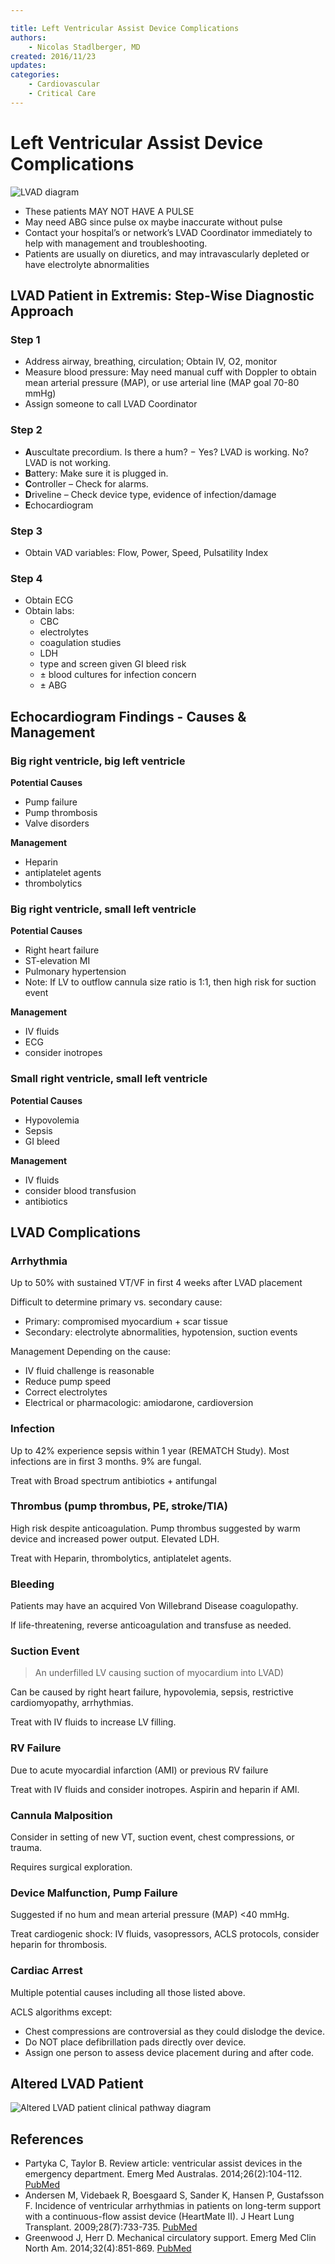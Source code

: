 ```yaml
---

title: Left Ventricular Assist Device Complications
authors:
    - Nicolas Stadlberger, MD
created: 2016/11/23
updates:
categories:
    - Cardiovascular
    - Critical Care
---
```


# Left Ventricular Assist Device Complications

![LVAD diagram](image-1.jpg)

- These patients MAY NOT HAVE A PULSE    
- May need ABG since pulse ox maybe inaccurate without pulse
- Contact your hospital’s or network’s LVAD Coordinator immediately to help with management and troubleshooting.
- Patients are usually on diuretics, and may intravascularly depleted or have electrolyte abnormalities

## LVAD Patient in Extremis: Step-Wise Diagnostic Approach

### Step 1

- Address airway, breathing, circulation; Obtain IV, O2, monitor
- Measure blood pressure: May need manual cuff with Doppler to obtain mean arterial pressure (MAP), or use arterial line (MAP goal 70-80 mmHg)
- Assign someone to call LVAD Coordinator

### Step 2

- **A**uscultate precordium. Is there a hum?
    − Yes? LVAD is working. No? LVAD is not working.
- **B**attery: Make sure it is plugged in.
- **C**ontroller – Check for alarms.
- **D**riveline – Check device type, evidence of infection/damage
- **E**chocardiogram

### Step 3

- Obtain VAD variables: Flow, Power, Speed, Pulsatility Index

### Step 4

- Obtain ECG
- Obtain labs:
  - CBC
  - electrolytes
  - coagulation studies
  - LDH
  - type and screen given GI bleed risk
  - ± blood cultures for infection concern
  - ± ABG

## Echocardiogram Findings - Causes & Management

### Big right ventricle, big left ventricle

**Potential Causes**

- Pump failure
- Pump thrombosis
- Valve disorders

**Management**

- <span class="drug">Heparin</span>
- <span class="drug">antiplatelet agents</span>
- <span class="drug">thrombolytics</span>

### Big right ventricle, small left ventricle

**Potential Causes**

- Right heart failure
- ST-elevation MI
- Pulmonary hypertension
- Note: If LV to outflow cannula size ratio is 1:1, then high risk for suction event

**Management**

- IV fluids
- ECG
- consider inotropes

### Small right ventricle, small left ventricle

**Potential Causes**

- Hypovolemia
- Sepsis
- GI bleed

**Management**

- IV fluids
- consider blood transfusion
- antibiotics

## LVAD Complications

### Arrhythmia

Up to 50% with sustained VT/VF in first 4 weeks after LVAD placement

Difficult to determine primary vs. secondary cause:

- Primary: compromised myocardium + scar tissue
- Secondary: electrolyte abnormalities, hypotension, suction events

Management Depending on the cause:

- IV fluid challenge is reasonable
- Reduce pump speed
- Correct electrolytes
- Electrical or pharmacologic: amiodarone, cardioversion

### Infection

Up to 42% experience sepsis within 1 year (REMATCH Study). Most infections are in first 3 months. 9% are fungal.

Treat with Broad spectrum antibiotics + antifungal

### Thrombus (pump thrombus, PE, stroke/TIA)

High risk despite anticoagulation. Pump thrombus suggested by warm device and increased power output. Elevated LDH.

Treat with Heparin, thrombolytics, antiplatelet agents.

### Bleeding

Patients may have an acquired Von Willebrand Disease coagulopathy.

If life-threatening, reverse anticoagulation and transfuse as needed.

### Suction Event

> An underfilled LV causing suction of myocardium into LVAD)

Can be caused by right heart failure, hypovolemia, sepsis, restrictive cardiomyopathy, arrhythmias.

Treat with IV fluids to increase LV filling.

### RV Failure

Due to acute myocardial infarction (AMI) or previous RV failure

Treat with IV fluids and consider inotropes. Aspirin and heparin if AMI.

### Cannula Malposition

Consider in setting of new VT, suction event, chest compressions, or trauma.

Requires surgical exploration.

### Device Malfunction, Pump Failure

Suggested if no hum and mean arterial pressure (MAP) &lt;40 mmHg.

Treat cardiogenic shock: IV fluids, vasopressors, ACLS protocols, consider heparin for thrombosis.

### Cardiac Arrest

Multiple potential causes including all those listed above.

ACLS algorithms except:

- Chest compressions are controversial as they could dislodge the device.
- Do NOT place defibrillation pads directly over device.
- Assign one person to assess device placement during and after code.

## Altered LVAD Patient

![Altered LVAD patient clinical pathway diagram](image-2.png)

## References

- Partyka C, Taylor B. Review article: ventricular assist devices in the emergency department. Emerg Med Australas. 2014;26(2):104-112. [PubMed](https://www.ncbi.nlm.nih.gov/pubmed/24707998)
- Andersen M, Videbaek R, Boesgaard S, Sander K, Hansen P, Gustafsson F. Incidence of ventricular arrhythmias in patients on long-term support with a continuous-flow assist device (HeartMate II). J Heart Lung Transplant. 2009;28(7):733-735. [PubMed](https://www.ncbi.nlm.nih.gov/pubmed/19560703)
- Greenwood J, Herr D. Mechanical circulatory support. Emerg Med Clin North Am. 2014;32(4):851-869. [PubMed](https://www.ncbi.nlm.nih.gov/pubmed/25441039)

